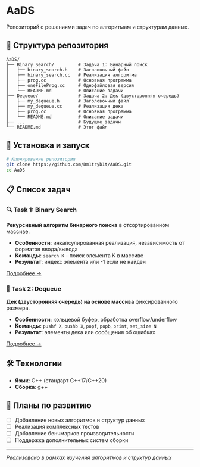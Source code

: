 # AaDS

Репозиторий с решениями задач по алгоритмам и структурам данных.

## 📁 Структура репозитория

```
AaDS/
├── Binary_Search/         # Задача 1: Бинарный поиск
│   ├── binary_search.h    # Заголовочный файл
│   ├── binary_search.cc   # Реализация алгоритма
│   ├── prog.cc            # Основная программа
│   ├── oneFileProg.cc     # Однофайловая версия
│   └── README.md          # Описание задачи
├── Dequeue/               # Задача 2: Дек (двусторонняя очередь)
│   ├── my_dequeue.h       # Заголовочный файл
│   ├── my_dequeue.cc      # Реализация дека
│   ├── prog.cc            # Основная программа
│   └── README.md          # Описание задачи
├── ...                    # Будущие задачи
└── README.md              # Этот файл
```

## 🚀 Установка и запуск

```bash
# Клонирование репозитория
git clone https://github.com/Dm1tryb1t/AaDS.git
cd AaDS
```

## 📋 Список задач

### 🔍 Task 1: Binary Search
**Рекурсивный алгоритм бинарного поиска** в отсортированном массиве.

- **Особенности**: инкапсулированная реализация, независимость от форматов ввода/вывода
- **Команды**: `search K` - поиск элемента K в массиве
- **Результат**: индекс элемента или -1 если не найден

[Подробнее →](./Binary_Search/README.md)

### 🎯 Task 2: Dequeue  
**Дек (двусторонняя очередь) на основе массива** фиксированного размера.

- **Особенности**: кольцевой буфер, обработка overflow/underflow
- **Команды**: `pushf X`, `pushb X`, `popf`, `popb`, `print`, `set_size N`
- **Результат**: элементы дека или сообщения об ошибках

[Подробнее →](./Dequeue/README.md)

## 🛠 Технологии

- **Язык**: C++ (стандарт C++17/C++20)
- **Сборка**: g++

## 🔄 Планы по развитию

- [ ] Добавление новых алгоритмов и структур данных
- [ ] Реализация комплексных тестов
- [ ] Добавление бенчмарков производительности
- [ ] Поддержка дополнительных систем сборки

---

*Реализовано в рамках изучения алгоритмов и структур данных*